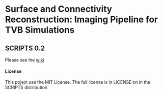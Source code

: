 # Surface and Connectivity Reconstruction: Imaging Pipeline for TVB Simulations
## SCRIPTS 0.2
 
Please see the [wiki](https://github.com/timpx/scripts/wiki)

#### License
This poject use the MIT License.
The full license is in LICENSE.txt in the SCRIPTS distribution.


